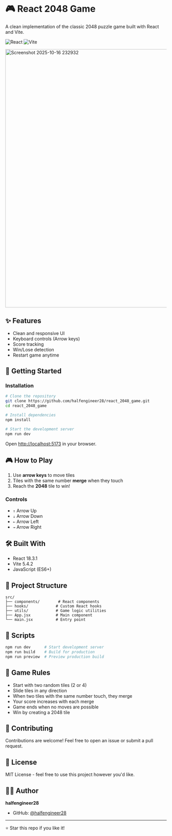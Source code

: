 # 🎮 React 2048 Game

A clean implementation of the classic 2048 puzzle game built with React and Vite.

![React](https://img.shields.io/badge/React-18.3.1-61DAFB?style=flat-square&logo=react)
![Vite](https://img.shields.io/badge/Vite-5.4.2-646CFF?style=flat-square&logo=vite)

<img width="1247" height="807" alt="Screenshot 2025-10-16 232932" src="https://github.com/user-attachments/assets/6f9ee840-ce04-4f75-8097-9a2ed798449a" />


## ✨ Features

- Clean and responsive UI
- Keyboard controls (Arrow keys)
- Score tracking
- Win/Lose detection
- Restart game anytime

## 🚀 Getting Started

### Installation

```bash
# Clone the repository
git clone https://github.com/halfengineer28/react_2048_game.git
cd react_2048_game

# Install dependencies
npm install

# Start the development server
npm run dev
```

Open [http://localhost:5173](http://localhost:5173) in your browser.

## 🎮 How to Play

1. Use **arrow keys** to move tiles
2. Tiles with the same number **merge** when they touch
3. Reach the **2048** tile to win!

### Controls

- `↑` Arrow Up
- `↓` Arrow Down
- `←` Arrow Left
- `→` Arrow Right

## 🛠️ Built With

- React 18.3.1
- Vite 5.4.2
- JavaScript (ES6+)

## 📁 Project Structure

```
src/
├── components/        # React components
├── hooks/            # Custom React hooks
├── utils/            # Game logic utilities
├── App.jsx           # Main component
└── main.jsx          # Entry point
```

## 📜 Scripts

```bash
npm run dev      # Start development server
npm run build    # Build for production
npm run preview  # Preview production build
```

## 🎯 Game Rules

- Start with two random tiles (2 or 4)
- Slide tiles in any direction
- When two tiles with the same number touch, they merge
- Your score increases with each merge
- Game ends when no moves are possible
- Win by creating a 2048 tile

## 🤝 Contributing

Contributions are welcome! Feel free to open an issue or submit a pull request.

## 📝 License

MIT License - feel free to use this project however you'd like.

## 👨‍💻 Author

**halfengineer28**
- GitHub: [@halfengineer28](https://github.com/halfengineer28)

---

⭐ Star this repo if you like it!
